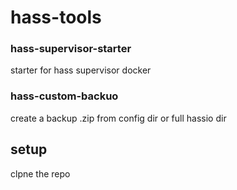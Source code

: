# hass-tools

### hass-supervisor-starter
starter for hass supervisor docker

### hass-custom-backuo
create a backup .zip from config dir or full hassio dir

## setup
clpne the repo 

